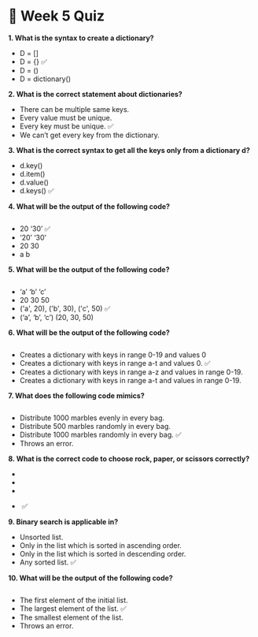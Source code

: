 # 📌 Week 5 Quiz

**1. What is the syntax to create a dictionary?**
- D = []
- D = {}  ✅
- D = ()
- D = dictionary()

**2. What is the correct statement about dictionaries?**
- There can be multiple same keys.
- Every value must be unique.
- Every key must be unique.  ✅
- We can’t get every key from the dictionary.

**3. What is the correct syntax to get all the keys only from a dictionary d?**
- d.key()
- d.item()
- d.value()
- d.keys()  ✅

**4. What will be the output of the following code?**

<img src="https://storage.googleapis.com/swayam-node1-production.appspot.com/assets/img/noc22_cs31/JOC_W5_Q4.PNG" alt="">
	
- 20 ‘30’  ✅
- ‘20’ ‘30’
- 20 30
- a b

**5. What will be the output of the following code?**

<img src="https://storage.googleapis.com/swayam-node1-production.appspot.com/assets/img/noc22_cs31/JOC_W5_Q5.PNG" alt="">
	
- ‘a’ ‘b’ ‘c’
- 20 30 50
- ('a', 20), ('b', 30), ('c', 50)  ✅
- (‘a’, ‘b’, ‘c’) (20, 30, 50)

**6. What will be the output of the following code?**

<img src="https://storage.googleapis.com/swayam-node1-production.appspot.com/assets/img/noc22_cs31/JOC_W5_Q6.PNG" alt="">
	
- Creates a dictionary with keys in range 0-19 and values 0
- Creates a dictionary with keys in range a-t and values 0.  ✅
- Creates a dictionary with keys in range a-z and values in range 0-19.
- Creates a dictionary with keys in range a-t and values in range 0-19.

**7. What does the following code mimics?**

<img src="https://storage.googleapis.com/swayam-node1-production.appspot.com/assets/img/noc22_cs31/JOC_W5_Q7.PNG" alt="">
	
- Distribute 1000 marbles evenly in every bag.
- Distribute 500 marbles randomly in every bag.
- Distribute 1000 marbles randomly in every bag.  ✅
- Throws an error.

**8. What is the correct code to choose rock, paper, or scissors correctly?**
 
- <img src="https://storage.googleapis.com/swayam-node1-production.appspot.com/assets/img/noc22_cs31/JOC_W5_Q8.A.PNG" alt="">
 
- <img src="https://storage.googleapis.com/swayam-node1-production.appspot.com/assets/img/noc22_cs31/JOC_W5_Q8.B.PNG" alt=""> 

- <img src="https://storage.googleapis.com/swayam-node1-production.appspot.com/assets/img/noc22_cs31/JOC_W5_Q8.C.PNG" alt="">

- <img src="https://storage.googleapis.com/swayam-node1-production.appspot.com/assets/img/noc22_cs31/JOC_W5_Q8.D.PNG" alt="">  ✅

**9. Binary search is applicable in?**
- Unsorted list.
- Only in the list which is sorted in ascending order.
- Only in the list which is sorted in descending order.
- Any sorted list.  ✅

**10. What will be the output of the following code?**

<img src="https://storage.googleapis.com/swayam-node1-production.appspot.com/assets/img/noc22_cs31/JOC_W5_Q10.PNG" alt="">

- The first element of the initial list.
- The largest element of the list.  ✅
- The smallest element of the list.
- Throws an error.
